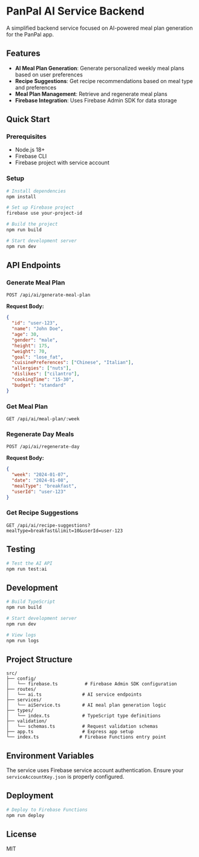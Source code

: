 # PanPal AI Service Backend

A simplified backend service focused on AI-powered meal plan generation for the PanPal app.

## Features

- **AI Meal Plan Generation**: Generate personalized weekly meal plans based on user preferences
- **Recipe Suggestions**: Get recipe recommendations based on meal type and preferences
- **Meal Plan Management**: Retrieve and regenerate meal plans
- **Firebase Integration**: Uses Firebase Admin SDK for data storage

## Quick Start

### Prerequisites
- Node.js 18+
- Firebase CLI
- Firebase project with service account

### Setup
```bash
# Install dependencies
npm install

# Set up Firebase project
firebase use your-project-id

# Build the project
npm run build

# Start development server
npm run dev
```

## API Endpoints

### Generate Meal Plan
```http
POST /api/ai/generate-meal-plan
```

**Request Body:**
```json
{
  "id": "user-123",
  "name": "John Doe",
  "age": 30,
  "gender": "male",
  "height": 175,
  "weight": 70,
  "goal": "lose_fat",
  "cuisinePreferences": ["Chinese", "Italian"],
  "allergies": ["nuts"],
  "dislikes": ["cilantro"],
  "cookingTime": "15-30",
  "budget": "standard"
}
```

### Get Meal Plan
```http
GET /api/ai/meal-plan/:week
```

### Regenerate Day Meals
```http
POST /api/ai/regenerate-day
```

**Request Body:**
```json
{
  "week": "2024-01-07",
  "date": "2024-01-08",
  "mealType": "breakfast",
  "userId": "user-123"
}
```

### Get Recipe Suggestions
```http
GET /api/ai/recipe-suggestions?mealType=breakfast&limit=10&userId=user-123
```

## Testing

```bash
# Test the AI API
npm run test:ai
```

## Development

```bash
# Build TypeScript
npm run build

# Start development server
npm run dev

# View logs
npm run logs
```

## Project Structure

```
src/
├── config/
│   └── firebase.ts          # Firebase Admin SDK configuration
├── routes/
│   └── ai.ts               # AI service endpoints
├── services/
│   └── aiService.ts        # AI meal plan generation logic
├── types/
│   └── index.ts            # TypeScript type definitions
├── validation/
│   └── schemas.ts          # Request validation schemas
├── app.ts                  # Express app setup
└── index.ts               # Firebase Functions entry point
```

## Environment Variables

The service uses Firebase service account authentication. Ensure your `serviceAccountKey.json` is properly configured.

## Deployment

```bash
# Deploy to Firebase Functions
npm run deploy
```

## License

MIT 